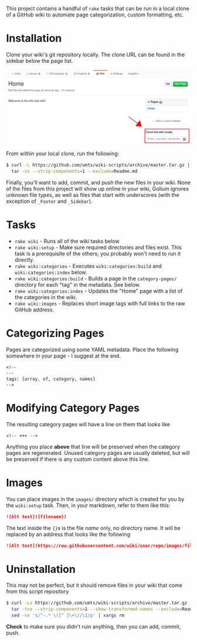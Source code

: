This project contains a handful of `rake` tasks that can be run in a local
clone of a GitHub wiki to automate page categorization, custom formatting,
etc.

Installation
============

Clone your wiki's git repository locally. The clone URL can be found in the
sidebar below the page list.

![Clone URL](wiki-clone-url.png)

From within your local clone, run the following:

```bash
$ curl -L https://github.com/umts/wiki-scripts/archive/master.tar.gz | \
  tar -xz --strip-components=1 --exclude=Readme.md
```

Finally, you'll want to add, commit, and push the new files in your wiki. None
of the files from this project will show up online in your wiki, Gollum ignores
unknown file types, as well as files that start with underscores (with the
exception of `_Footer` and `_Sidebar`).

Tasks
=====

*  `rake wiki` - Runs all of the wiki tasks below
*  `rake wiki:setup` - Make sure required directories and files exist. This
   task is a prerequisite of the others; you probably won't need to run it
   directly.
*  `rake wiki:categories` - Executes `wiki:categories:build` and
   `wiki:categories:index` below.
*  `rake wiki:categories:build` - Builds a page in the `category-pages/`
   directory for each "tag" in the metadata. See below.
*  `rake wiki:categories:index` - Updates the "Home" page with a list of the
   categories in the wiki.
*  `rake wiki:images` - Replaces short image tags with full links to the raw
   GitHub address.

Categorizing Pages
==================

Pages are categorized using some YAML metadata. Place the following somewhere
in your page - I suggest at the end.

```
<!--
---
tags: [array, of, category, names]
-->
```

Modifying Category Pages
========================

The resulting category pages will have a line on them that looks like

```
<!-- +++ -->
```

Anything you place **above** that line will be preserved when the category
pages are regenerated. Unused category pages are usually deleted, but will
be preserved if there is any custom content above this line.

Images
======

You can place images in the `images/` directory which is created for you by
the `wiki:setup` task. Then, in your markdown, refer to them like this:

```markdown
![Alt text]({filename})
```

The text inside the `{}`s is the file *name* only, no directory name. It will
be replaced by an address that looks like the following

```markdown
![Alt text](https://raw.githubusercontent.com/wiki/user/repo/images/filename)
```

Uninstallation
==============

This may not be perfect, but it should remove files in your wiki that come from
this script repository

```bash
$ curl -Ls https://github.com/umts/wiki-scripts/archive/master.tar.gz | \
  tar -tvz --strip-components=1 --show-transformed-names --exclude=Readme.md | \
  sed -ne 's/^-.* \([^ ]\+\)/\1/p' | xargs rm
```

**Check** to make sure you didn't ruin anything, then you can add, commit, push.
